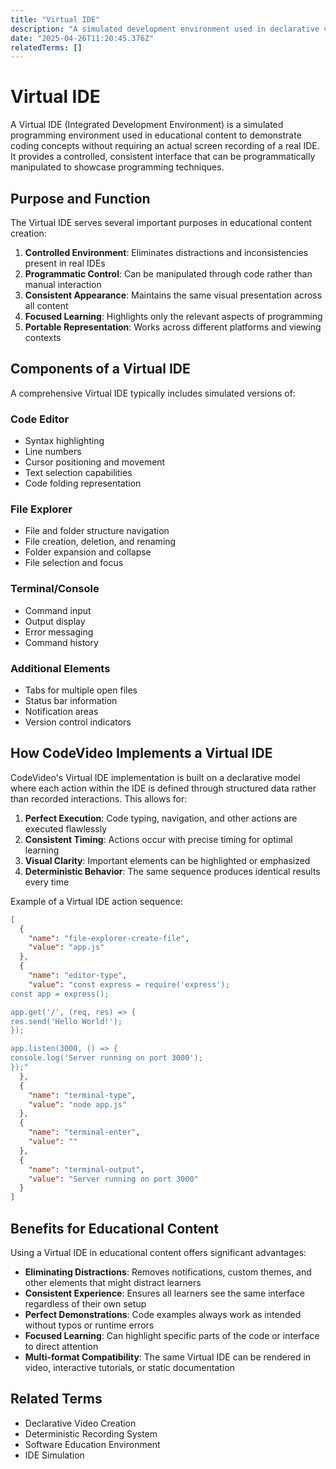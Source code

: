 ```yaml
---
title: "Virtual IDE"
description: "A simulated development environment used in declarative videos to show coding actions without requiring actual screen recording."
date: "2025-04-26T11:20:45.376Z"
relatedTerms: []
---
```



  # Virtual IDE
  
  A Virtual IDE (Integrated Development Environment) is a simulated programming environment used in educational content to demonstrate coding concepts without requiring an actual screen recording of a real IDE. It provides a controlled, consistent interface that can be programmatically manipulated to showcase programming techniques.
  
  ## Purpose and Function
  
  The Virtual IDE serves several important purposes in educational content creation:
  
  1. **Controlled Environment**: Eliminates distractions and inconsistencies present in real IDEs
  2. **Programmatic Control**: Can be manipulated through code rather than manual interaction
  3. **Consistent Appearance**: Maintains the same visual presentation across all content
  4. **Focused Learning**: Highlights only the relevant aspects of programming
  5. **Portable Representation**: Works across different platforms and viewing contexts
  
  ## Components of a Virtual IDE
  
  A comprehensive Virtual IDE typically includes simulated versions of:
  
  ### Code Editor
  - Syntax highlighting
  - Line numbers
  - Cursor positioning and movement
  - Text selection capabilities
  - Code folding representation
  
  ### File Explorer
  - File and folder structure navigation
  - File creation, deletion, and renaming
  - Folder expansion and collapse
  - File selection and focus
  
  ### Terminal/Console
  - Command input
  - Output display
  - Error messaging
  - Command history
  
  ### Additional Elements
  - Tabs for multiple open files
  - Status bar information
  - Notification areas
  - Version control indicators
  
  ## How CodeVideo Implements a Virtual IDE
  
  CodeVideo's Virtual IDE implementation is built on a declarative model where each action within the IDE is defined through structured data rather than recorded interactions. This allows for:
  
  1. **Perfect Execution**: Code typing, navigation, and other actions are executed flawlessly
  2. **Consistent Timing**: Actions occur with precise timing for optimal learning
  3. **Visual Clarity**: Important elements can be highlighted or emphasized
  4. **Deterministic Behavior**: The same sequence produces identical results every time
  
  Example of a Virtual IDE action sequence:
  
  ```json
  [
    {
      "name": "file-explorer-create-file",
      "value": "app.js"
    },
    {
      "name": "editor-type",
      "value": "const express = require('express');
const app = express();

app.get('/', (req, res) => {
  res.send('Hello World!');
});

app.listen(3000, () => {
  console.log('Server running on port 3000');
});"
    },
    {
      "name": "terminal-type",
      "value": "node app.js"
    },
    {
      "name": "terminal-enter",
      "value": ""
    },
    {
      "name": "terminal-output",
      "value": "Server running on port 3000"
    }
  ]
  ```
  
  ## Benefits for Educational Content
  
  Using a Virtual IDE in educational content offers significant advantages:
  
  - **Eliminating Distractions**: Removes notifications, custom themes, and other elements that might distract learners
  - **Consistent Experience**: Ensures all learners see the same interface regardless of their own setup
  - **Perfect Demonstrations**: Code examples always work as intended without typos or runtime errors
  - **Focused Learning**: Can highlight specific parts of the code or interface to direct attention
  - **Multi-format Compatibility**: The same Virtual IDE can be rendered in video, interactive tutorials, or static documentation
  
  ## Related Terms
  
  - Declarative Video Creation
  - Deterministic Recording System
  - Software Education Environment
  - IDE Simulation
      
